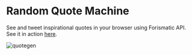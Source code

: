 # Random Quote Machine
See and tweet inspirational quotes in your browser using Forismatic API.  See it in action [here](https://codepen.io/minobino/pen/ZBQLPy).

![quotegen](https://github.com/hanamin/FCC-Projects/raw/master/Front%20End%20Libraries/Random%20Quote%20Machine/images/snapshot.PNG)
